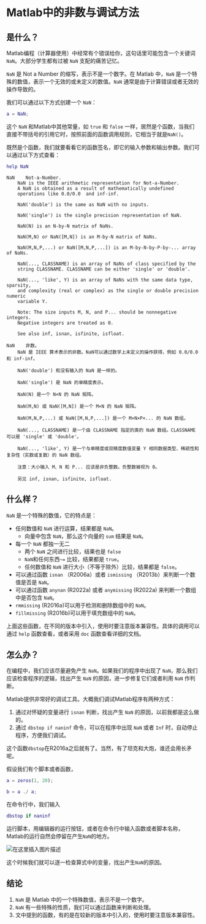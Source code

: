 ﻿# Matlab中的非数与调试方法

## 是什么？

Matlab编程（计算器使用）中经常有个错误给你，这句话里可能包含一个关键词`NaN`。大部分学生都有过被 `NaN` 支配的痛苦记忆。

`NaN` 是 Not a Number 的缩写，表示不是一个数字。在 Matlab 中，`NaN` 是一个特殊的数值，表示一个无效的或未定义的数值。`NaN` 通常是由于计算错误或者无效的操作导致的。

我们可以通过以下方式创建一个 `NaN`：

```matlab
a = NaN;
```

这个 `NaN` 和Matlab中其他常量，如 `true` 和 `false` 一样，居然是个函数，当我们直接不带括号的引用它时，按照前面的函数调用规则，它相当于就是`NaN()`。

既然是个函数，我们就要看看它的函数签名，即它的输入参数和输出参数。我们可以通过以下方式查看：

```matlab
help NaN
```

    NaN    Not-a-Number.
        NaN is the IEEE arithmetic representation for Not-a-Number.
        A NaN is obtained as a result of mathematically undefined
        operations like 0.0/0.0  and inf-inf.
    
        NaN('double') is the same as NaN with no inputs.
    
        NaN('single') is the single precision representation of NaN.
    
        NaN(N) is an N-by-N matrix of NaNs.
    
        NaN(M,N) or NaN([M,N]) is an M-by-N matrix of NaNs.
    
        NaN(M,N,P,...) or NaN([M,N,P,...]) is an M-by-N-by-P-by-... array of NaNs.
    
        NaN(..., CLASSNAME) is an array of NaNs of class specified by the 
        string CLASSNAME. CLASSNAME can be either 'single' or 'double'.
    
        NaN(..., 'like', Y) is an array of NaNs with the same data type, sparsity,
        and complexity (real or complex) as the single or double precision numeric 
        variable Y.
    
        Note: The size inputs M, N, and P... should be nonnegative integers. 
        Negative integers are treated as 0.
    
        See also inf, isnan, isfinite, isfloat.

    NaN    非数。
        NaN 是 IEEE 算术表示的非数。NaN可以通过数学上未定义的操作获得，例如 0.0/0.0 和 inf-inf。

        NaN('double') 和没有输入的 NaN 是一样的。

        NaN('single') 是 NaN 的单精度表示。

        NaN(N) 是一个 N×N 的 NaN 矩阵。

        NaN(M,N) 或 NaN([M,N]) 是一个 M×N 的 NaN 矩阵。

        NaN(M,N,P,...) 或 NaN([M,N,P,...]) 是一个 M×N×P×... 的 NaN 数组。

        NaN(..., CLASSNAME) 是一个由 CLASSNAME 指定的类的 NaN 数组。CLASSNAME 可以是 'single' 或 'double'。

        NaN(..., 'like', Y) 是一个与单精度或双精度数值变量 Y 相同数据类型、稀疏性和复杂性（实数或复数）的 NaN 数组。

        注意：大小输入 M、N 和 P... 应该是非负整数。负整数被视为 0。

        另见 inf, isnan, isfinite, isfloat.


## 什么样？

`NaN` 是一个特殊的数值，它的特点是：

- 任何数值和 `NaN` 进行运算，结果都是 `NaN`。
  - 向量中包含 `NaN`，那么这个向量的 `sum` 结果是 `NaN`。
- 每一个 `NaN` 都独一无二
  - 两个 `NaN` 之间进行比较，结果也是 `false`
  - `NaN`和任何东西`~=` 比较，结果都是 `true`。 
  - 任何数值和 `NaN` 进行大小（不等于除外）比较，结果都是 `false`。
- 可以通过函数 `isnan` （R2006a）或者 `ismissing` （R2013b）来判断一个数值是否是 `NaN`。
- 可以通过函数 `anynan` (R2022a) 或者 `anymissing` (R2022a) 来判断一个数组中是否包含 `NaN`。
- `rmmissing` (R2016a)可以用于检测和删除数组中的 `NaN`。
- `fillmissing` (R2016b)可以用于填充数组中的 `NaN`。

上面这些函数，在不同的版本中引入，使用时要注意版本兼容性。具体的调用可以通过 `help` 函数查看，或者采用 `doc` 函数查看详细的文档。

## 怎么办？

在编程中，我们应该尽量避免产生 `NaN`。如果我们的程序中出现了 `NaN`，那么我们应该检查程序的逻辑，找出产生 `NaN` 的原因，进一步修复它们或者利用 `NaN` 作判断。

Matlab提供非常好的调试工具。大概我们调试Matlab程序有两种方式：

1. 通过对怀疑的变量进行 `isnan` 判断，找出产生 `NaN` 的原因，以前我都是这么做的。
2. 通过 `dbstop if naninf` 命令，可以在程序中出现 `NaN` 或者 `Inf` 时，自动停止程序，方便我们调试。

这个函数`dbstop`在R2016a之后就有了。当然，有了坦克和大炮，谁还会用长矛呢。


假设我们有个脚本或者函数，

```matlab
a = zeros(1, 20);

b = a ./ a;
```

在命令行中，我们输入

```matlab
dbstop if naninf
```

运行脚本，用编辑器的运行按钮，或者在命令行中输入函数或者脚本名称，Matlab的运行自然会停留在产生`NaN`的地方。

![在这里插入图片描述](https://i-blog.csdnimg.cn/blog_migrate/d4ca9d07501003f79e108907fa63b5a4.png)


这个时候我们就可以逐一检查算式中的变量，找出产生`NaN`的原因。

## 结论

1. `NaN` 是 Matlab 中的一个特殊数值，表示不是一个数字。
2. `NaN` 有一些特殊的性质，我们可以通过函数来判断和处理。
3. 文中提到的函数，有的是在较新的版本中引入的，使用时要注意版本兼容性。










